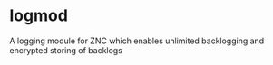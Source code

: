 logmod
======

A logging module for ZNC which enables unlimited backlogging and encrypted storing of backlogs
